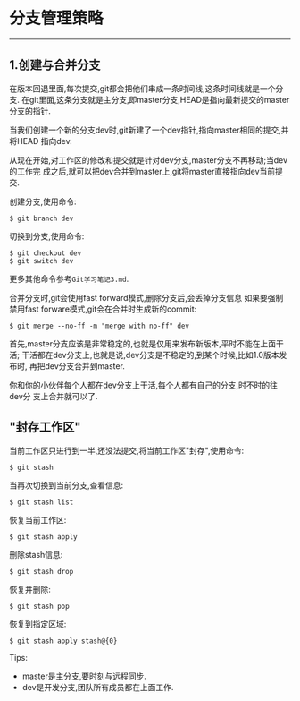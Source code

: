 # 分支管理策略
* * *
## 1.创建与合并分支
在版本回退里面,每次提交,git都会把他们串成一条时间线,这条时间线就是一个分支.
在git里面,这条分支就是主分支,即master分支,HEAD是指向最新提交的master分支的指针.

当我们创建一个新的分支dev时,git新建了一个dev指针,指向master相同的提交,并将HEAD
指向dev.

从现在开始,对工作区的修改和提交就是针对dev分支,master分支不再移动;当dev的工作完
成之后,就可以把dev合并到master上,git将master直接指向dev当前提交.

创建分支,使用命令:
```
$ git branch dev
```
切换到分支,使用命令:
```
$ git checkout dev
$ git switch dev
```
更多其他命令参考`Git学习笔记3.md`.

合并分支时,git会使用fast forward模式,删除分支后,会丢掉分支信息
如果要强制禁用fast forware模式,git会在合并时生成新的commit:
```
$ git merge --no-ff -m "merge with no-ff" dev
```
首先,master分支应该是非常稳定的,也就是仅用来发布新版本,平时不能在上面干活;
干活都在dev分支上,也就是说,dev分支是不稳定的,到某个时候,比如1.0版本发布时,
再把dev分支合并到master.

你和你的小伙伴每个人都在dev分支上干活,每个人都有自己的分支,时不时的往dev分
支上合并就可以了.
## "封存工作区"
当前工作区只进行到一半,还没法提交,将当前工作区"封存",使用命令:
```
$ git stash
```
当再次切换到当前分支,查看信息:
```
$ git stash list
```
恢复当前工作区:
```
$ git stash apply
```
删除stash信息:
```
$ git stash drop
```
恢复并删除:
```
$ git stash pop
```
恢复到指定区域:
```
$ git stash apply stash@{0}
```
Tips:
* master是主分支,要时刻与远程同步.
* dev是开发分支,团队所有成员都在上面工作.
